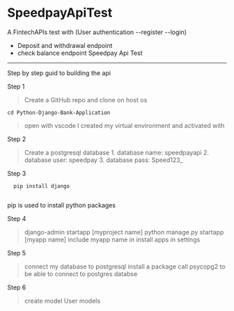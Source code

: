 # SpeedpayApiTest
A FintechAPIs test with (User authentication  --register --login)
- Deposit and withdrawal endpoint
- check balance endpoint
Speedpay Api Test
----------------

Step by step guid to building the api

Step 1

> Create a GitHub repo and clone on host os
```
cd Python-Django-Bank-Application
```
> open with vscode
> I created my virtual environment and activated with 

Step 2

> Create a postgresql database
	1. database name: speedpayapi
	2. database user: speedpay
	3. database pass: Speed123_

Step 3
```
  pip install django 
  
```
pip is used to install python packages

Step 4

> django-admin startapp [myproject name]
> python manage.py startapp [myapp name]
> include myapp name in install apps in settings


Step 5 

> connect my database to postgresql
> install a package call psycopg2 to be able 
to connect to postgres databse

Step 6

> create model
> User models
